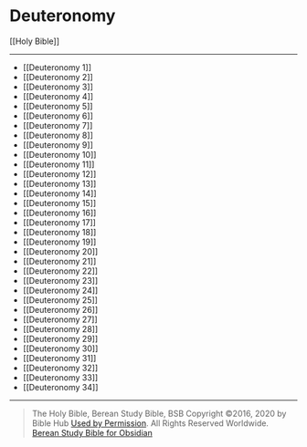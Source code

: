 # Deuteronomy

[[Holy Bible]]

---

- [[Deuteronomy 1]]
- [[Deuteronomy 2]]
- [[Deuteronomy 3]]
- [[Deuteronomy 4]]
- [[Deuteronomy 5]]
- [[Deuteronomy 6]]
- [[Deuteronomy 7]]
- [[Deuteronomy 8]]
- [[Deuteronomy 9]]
- [[Deuteronomy 10]]
- [[Deuteronomy 11]]
- [[Deuteronomy 12]]
- [[Deuteronomy 13]]
- [[Deuteronomy 14]]
- [[Deuteronomy 15]]
- [[Deuteronomy 16]]
- [[Deuteronomy 17]]
- [[Deuteronomy 18]]
- [[Deuteronomy 19]]
- [[Deuteronomy 20]]
- [[Deuteronomy 21]]
- [[Deuteronomy 22]]
- [[Deuteronomy 23]]
- [[Deuteronomy 24]]
- [[Deuteronomy 25]]
- [[Deuteronomy 26]]
- [[Deuteronomy 27]]
- [[Deuteronomy 28]]
- [[Deuteronomy 29]]
- [[Deuteronomy 30]]
- [[Deuteronomy 31]]
- [[Deuteronomy 32]]
- [[Deuteronomy 33]]
- [[Deuteronomy 34]]

---

> The Holy Bible, Berean Study Bible, BSB
> Copyright &copy;2016, 2020 by Bible Hub
> [Used by Permission](https://berean.bible/terms.htm). All Rights Reserved Worldwide.
> [Berean Study Bible for Obsidian](https://github.com/gapmiss/berean-study-bible-for-obsidian)

